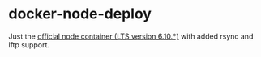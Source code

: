 # docker-node-deploy

Just the [official node container (LTS version 6.10.*)](https://hub.docker.com/_/node/) with added rsync and lftp support.
